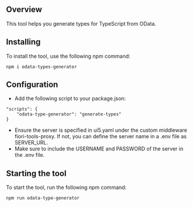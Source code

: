 ## Overview
This tool helps you generate types for TypeScript from OData.

## Installing
To install the tool, use the following npm command:
```
npm i odata-types-generator 
```

## Configuration
- Add the following script to your package.json:
```
"scripts": {
    "odata-type-generator": "generate-types"
}
```
- Ensure the server is specified in ui5.yaml under the custom middleware fiori-tools-proxy. If not, you can define the server name in a .env file as SERVER_URL.
- Make sure to include the USERNAME and PASSWORD of the server in the .env file.


## Starting the tool
To start the tool, run the following npm command:
```
npm run odata-type-generator 
```
